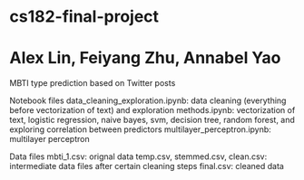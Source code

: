# cs182-final-project
# Alex Lin, Feiyang Zhu, Annabel Yao
MBTI type prediction based on Twitter posts

Notebook files 
data_cleaning_exploration.ipynb: data cleaning (everything before vectorization of text) and exploration 
methods.ipynb: vectorization of text, logistic regression, naive bayes, svm, decision tree, random forest, and exploring correlation between predictors
multilayer_perceptron.ipynb: multilayer perceptron

Data files
mbti_1.csv: orignal data
temp.csv, stemmed.csv, clean.csv: intermediate data files after certain cleaning steps
final.csv: cleaned data